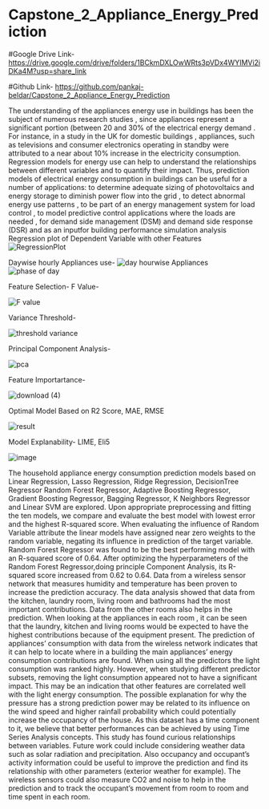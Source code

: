 # Capstone_2_Appliance_Energy_Prediction

#Google Drive Link- https://drive.google.com/drive/folders/1BCkmDXLOwWRts3pVDx4WYIMVi2iDKa4M?usp=share_link

#Github Link- https://github.com/pankaj-beldar/Capstone_2_Appliance_Energy_Prediction

The understanding of the appliances energy use in buildings has been the subject of numerous research studies , since appliances represent a significant portion (between 20 and 30% of the electrical energy demand . For instance, in a study in the UK for domestic buildings , appliances, such as televisions and consumer electronics operating in standby were attributed to a near about 10% increase in the electricity consumption. Regression models for energy use can help to understand the relationships between different variables and to quantify their impact. Thus, prediction models of electrical energy consumption in buildings can be useful for a number of applications: to determine adequate sizing of photovoltaics and energy storage to diminish power flow into the grid , to detect abnormal energy use patterns , to be part of an energy management system for load control , to model predictive control applications where the loads are needed , for demand side management (DSM) and demand side response (DSR) and as an inputfor building performance simulation analysis
Regression plot of Dependent Variable with other Features
![RegressionPlot](https://user-images.githubusercontent.com/111692879/199649195-4d1664f7-f77f-42a3-aad1-6cc368bae5e4.png)

Daywise hourly Appliances use-
![day hourwise Appliances](https://user-images.githubusercontent.com/111692879/199649307-c6a09056-bca3-4dcb-b38b-a54a1e15f233.png)
![phase of day](https://user-images.githubusercontent.com/111692879/199649394-aded34c3-db72-4abc-a097-fcde00638c97.png)

Feature Selection-
F Value-

![F value](https://user-images.githubusercontent.com/111692879/199649454-09a99f99-950f-488f-8e53-201ef203f02b.png)

Variance Threshold-

![threshold variance](https://user-images.githubusercontent.com/111692879/199649544-fde47b5f-f72b-4119-931c-950ac73be9be.png)

Principal Component Analysis-

![pca](https://user-images.githubusercontent.com/111692879/199649584-8bd1f456-8bfd-4f89-be8c-e8e0dd734f80.png)

Feature Importartance-

![download (4)](https://user-images.githubusercontent.com/111692879/199649643-e3e34d24-310c-4d28-98e9-02c1777f3010.png)

Optimal Model Based on R2 Score, MAE, RMSE

![result](https://user-images.githubusercontent.com/111692879/199649795-25e666c0-d512-4b50-a2f3-1496fc6e6b81.png)

Model Explanability- LIME, Eli5

![image](https://user-images.githubusercontent.com/111692879/199649880-52ae52de-e8f2-41bc-956c-d82e571291d5.png)


The household appliance energy consumption prediction models based on Linear Regression, Lasso Regression, Ridge Regression, DecisionTree Regressor Random Forest Regressor, Adaptive Boosting Regressor, Gradient Boosting Regressor, Bagging Regressor, K Neighbors Regressor and Linear SVM are explored.
Upon appropriate preprocessing and fitting the ten models, we compare and evaluate the best model with lowest error and the highest R-squared score.
When evaluating the influence of Random Variable attribute the linear models have assigned near zero weights to the random variable, negating its influence in prediction of the target variable.
Random Forest Regressor was found to be the best performing model with an R-squared score of 0.64.
After optimizing the hyperparameters of the Random Forest Regressor,doing principle Component Analysis, its R-squared score increased from 0.62 to 0.64.
Data from a wireless sensor network that measures humidity and temperature has been proven to increase the prediction accuracy. The data analysis showed that data from the kitchen, laundry room, living room and bathrooms had the most important contributions. Data from the other rooms also helps in the prediction. When looking at the appliances in each room , it can be seen that the laundry, kitchen and living rooms would be expected to have the highest contributions because of the equipment present. The prediction of appliances’ consumption with data from the wireless network indicates that it can help to locate where in a building the main appliances’ energy consumption contributions are found.
When using all the predictors the light consumption was ranked highly. However, when studying different predictor subsets, removing the light consumption appeared not to have a significant impact. This may be an indication that other features are correlated well with the light energy consumption.
The possible explanation for why the pressure has a strong prediction power may be related to its influence on the wind speed and higher rainfall probability which could potentially increase the occupancy of the house.
As this dataset has a time component to it, we believe that better performances can be achieved by using Time Series Analysis concepts.
This study has found curious relationships between variables. Future work could include considering weather data such as solar radiation and precipitation. Also occupancy and occupant’s activity information could be useful to improve the prediction and find its relationship with other parameters (exterior weather for example). The wireless sensors could also measure CO2 and noise to help in the prediction and to track the occupant’s movement from room to room and time spent in each room.
